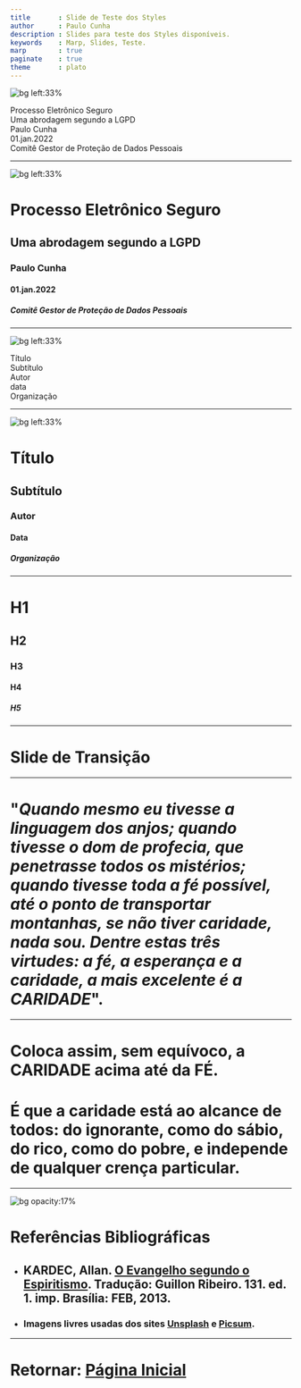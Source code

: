 ```yaml
---
title       : Slide de Teste dos Styles
author      : Paulo Cunha
description : Slides para teste dos Styles disponíveis.
keywords    : Marp, Slides, Teste.
marp        : true
paginate    : true
theme       : plato
---
```




<!-- _class: titlepage -->

![bg left:33%](https://www.cnj.jus.br/wp-content/uploads/2019/07/d838b1934903737dba35d46c07793a8c.jpg)
<div class="title">Processo Eletrônico Seguro</div>
<div class="subtitle">Uma abrodagem segundo a LGPD<div>
<div class="author">Paulo Cunha</div>
<div class="date">01.jan.2022</div>
<div class="organization">Comitê Gestor de Proteção de Dados Pessoais</div>

---
<!-- _class: titlepage -->

![bg left:33%](https://www.cnj.jus.br/wp-content/uploads/2019/07/d838b1934903737dba35d46c07793a8c.jpg)
# Processo Eletrônico Seguro
## Uma abrodagem segundo a LGPD
### Paulo Cunha
#### 01.jan.2022
##### Comitê Gestor de Proteção de Dados Pessoais

---

<!-- _class: titlepage -->

![bg left:33%](https://www.cnj.jus.br/wp-content/uploads/2019/07/d838b1934903737dba35d46c07793a8c.jpg)
<div class="title">Título</div>
<div class="subtitle">Subtítulo<div>
<div class="author">Autor</div>
<div class="date">data</div>
<div class="organization">Organização</div>

---
<!-- _class: titlepage -->

![bg left:33%](https://www.cnj.jus.br/wp-content/uploads/2019/07/d838b1934903737dba35d46c07793a8c.jpg)
# Título
## Subtítulo
### Autor
#### Data
##### Organização

---
# H1
## H2
### H3
#### H4
##### H5


---
<!-- _class: lead -->
# Slide de Transição

---
 <!-- 
[ ]------------------- [ SLIDE ] ---------------------[ ] 
-->

# "_Quando mesmo eu tivesse a linguagem dos anjos; quando tivesse o dom de profecia, que penetrasse todos os mistérios; quando tivesse toda a fé possível, até o ponto de transportar montanhas, se não tiver caridade, nada sou. Dentre estas três virtudes: a **fé**, a **esperança** e a **caridade**, a mais excelente é a **CARIDADE**_".

---


# Coloca assim, sem equívoco, a <br> **CARIDADE** acima até da **FÉ**. 

# É que a caridade está ao alcance de todos: do **ignorante**, como do **sábio**, do **rico**, como do **pobre**, e **independe** de qualquer crença **particular**.

---
<!-- 
############################### [ SECTION ] #################################### 
-->

<!-- 
_backgroundColor: 
_color: black
_paginate: false
footer: "" 
-->

![bg opacity:17%](https://images.unsplash.com/photo-1524995997946-a1c2e315a42f?ixlib=rb-1.2.1&ixid=MnwxMjA3fDB8MHxwaG90by1wYWdlfHx8fGVufDB8fHx8&auto=format&fit=crop&w=870&q=80)

# Referências Bibliográficas

- ## KARDEC, Allan. [O Evangelho segundo o Espiritismo](https://www.febnet.org.br/wp-content/uploads/2014/05/Livro-dos-Espiritos.pdf). Tradução: Guillon Ribeiro. 131. ed. 1. imp. Brasília: FEB, 2013. 

- ### Imagens livres usadas dos sites [Unsplash](https://unsplash.com/) e [Picsum](https://picsum.photos/).
---

<div class="center">

# Retornar: [Página Inicial](#1)

</div>